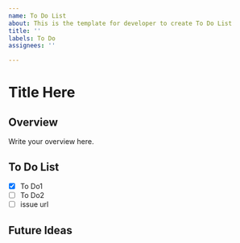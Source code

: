 ```yaml
---
name: To Do List
about: This is the template for developer to create To Do List
title: ''
labels: To Do
assignees: ''

---
```


# Title Here
## Overview
Write your overview here.

## To Do List 
- [x] To Do1
- [ ] To Do2
- [ ] issue url 

## Future Ideas
<!-- Add your future ideas below --!>
